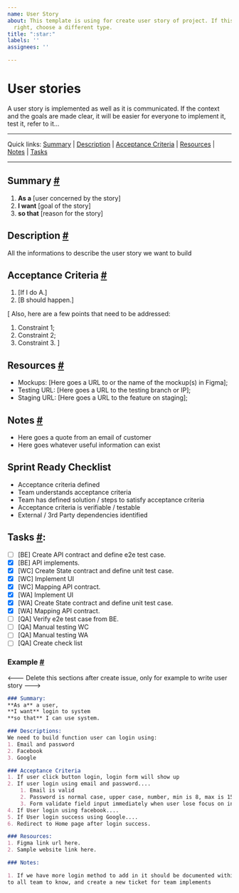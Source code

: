 ```yaml
---
name: User Story
about: This template is using for create user story of project. If this doesn't look
  right, choose a different type.
title: ":star:"
labels: ''
assignees: ''

---
```


# User stories

A user story is implemented as well as it is communicated.
If the context and the goals are made clear, it will be easier for everyone to implement it, test it, refer to it…

---

Quick links: [Summary](#summary) | [Description](#description) | [Acceptance Criteria](#acceptance-criteria) | [Resources](#resources) | [Notes](#notes) | [Tasks](#tasks) 

---

## Summary <a href="#summary" id="summary">#</a>

1. **As a** [user concerned by the story]
2. **I want** [goal of the story]
3. **so that** [reason for the story]

## Description <a href="#description" id="description">#</a>

All the informations to describe the user story we want to build

## Acceptance Criteria <a href="#acceptance-criteria" id="acceptance-criteria">#</a>

1. [If I do A.]
2. [B should happen.]

[
Also, here are a few points that need to be addressed:

1. Constraint 1;
1. Constraint 2;
1. Constraint 3.
]

## Resources <a href="#resources" id="resources">#</a>

* Mockups: [Here goes a URL to or the name of the mockup(s) in Figma];
* Testing URL: [Here goes a URL to the testing branch or IP];
* Staging URL: [Here goes a URL to the feature on staging];

## Notes <a href="#notes" id="notes">#</a>

* Here goes a quote from an email of customer
* Here goes whatever useful information can exist

## Sprint Ready Checklist
- Acceptance criteria defined 
- Team understands acceptance criteria 
- Team has defined solution / steps to satisfy acceptance criteria 
- Acceptance criteria is verifiable / testable 
- External / 3rd Party dependencies identified

## Tasks <a href="#tasks" id="tasks">#</a>:
- [ ] [BE] Create API contract and define e2e test case.
- [x] [BE] API implements. 
- [x] [WC] Create State contract and define unit test case.
- [x] [WC] Implement UI
- [x] [WC] Mapping API contract. 
- [x] [WA] Implement UI
- [x] [WA] Create State contract and define unit test case.
- [x] [WA] Mapping API contract.
- [ ] [QA] Verify e2e test case from BE.
- [ ] [QA] Manual testing WC
- [ ] [QA] Manual testing WA
- [ ] [QA] Create check list

### Example <a href="#example" id="example">#</a>
<--- Delete this sections after create issue, only for example to write user story --->

```markdown
### Summary:
**As a** a user,
**I want** login to system
**so that** I can use system.

### Descriptions:
We need to build function user can login using:
1. Email and password
2. Facebook
3. Google

### Acceptance Criteria
1. If user click button login, login form will show up 
2. If user login using email and password....
    1. Email is valid
    2. Password is normal case, upper case, number, min is 8, max is 15 characters
    3. Form validate field input immediately when user lose focus on input fields.
4. If User login using facebook....
5. If User login success using Google....
6. Redirect to Home page after login success.

### Resources:
1. Figma link url here.
2. Sample website link here.

### Notes:

1. If we have more login method to add in it should be documented within that issue (not in the comments) and notify
to all team to know, and create a new ticket for team implements
```
